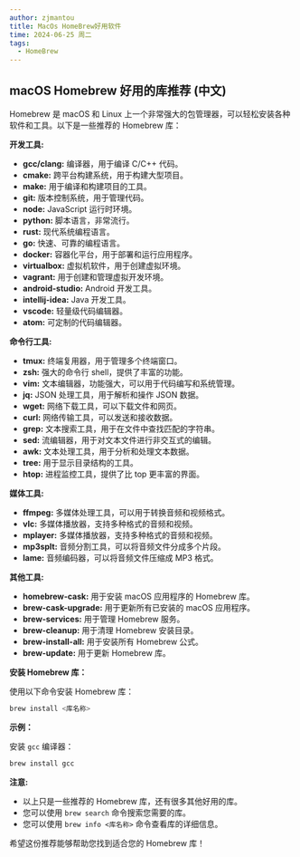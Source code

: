 ```yaml
---
author: zjmantou
title: MacOs HomeBrew好用软件
time: 2024-06-25 周二
tags:
  - HomeBrew
---
```

## macOS Homebrew 好用的库推荐 (中文)

Homebrew 是 macOS 和 Linux 上一个非常强大的包管理器，可以轻松安装各种软件和工具。以下是一些推荐的 Homebrew 库：

**开发工具:**

* **gcc/clang:** 编译器，用于编译 C/C++ 代码。
* **cmake:** 跨平台构建系统，用于构建大型项目。
* **make:** 用于编译和构建项目的工具。
* **git:** 版本控制系统，用于管理代码。
* **node:** JavaScript 运行时环境。
* **python:** 脚本语言，非常流行。
* **rust:** 现代系统编程语言。
* **go:** 快速、可靠的编程语言。
* **docker:** 容器化平台，用于部署和运行应用程序。
* **virtualbox:** 虚拟机软件，用于创建虚拟环境。
* **vagrant:** 用于创建和管理虚拟开发环境。
* **android-studio:** Android 开发工具。
* **intellij-idea:** Java 开发工具。
* **vscode:** 轻量级代码编辑器。
* **atom:**  可定制的代码编辑器。

**命令行工具:**

* **tmux:**  终端复用器，用于管理多个终端窗口。
* **zsh:**  强大的命令行 shell，提供了丰富的功能。
* **vim:**  文本编辑器，功能强大，可以用于代码编写和系统管理。
* **jq:** JSON 处理工具，用于解析和操作 JSON 数据。
* **wget:** 网络下载工具，可以下载文件和网页。
* **curl:** 网络传输工具，可以发送和接收数据。
* **grep:**  文本搜索工具，用于在文件中查找匹配的字符串。
* **sed:**  流编辑器，用于对文本文件进行非交互式的编辑。
* **awk:**  文本处理工具，用于分析和处理文本数据。
* **tree:** 用于显示目录结构的工具。
* **htop:** 进程监控工具，提供了比 top 更丰富的界面。

**媒体工具:**

* **ffmpeg:**  多媒体处理工具，可以用于转换音频和视频格式。
* **vlc:**  多媒体播放器，支持多种格式的音频和视频。
* **mplayer:**  多媒体播放器，支持多种格式的音频和视频。
* **mp3splt:**  音频分割工具，可以将音频文件分成多个片段。
* **lame:**  音频编码器，可以将音频文件压缩成 MP3 格式。

**其他工具:**

* **homebrew-cask:**  用于安装 macOS 应用程序的 Homebrew 库。
* **brew-cask-upgrade:** 用于更新所有已安装的 macOS 应用程序。
* **brew-services:** 用于管理 Homebrew 服务。
* **brew-cleanup:** 用于清理 Homebrew 安装目录。
* **brew-install-all:** 用于安装所有 Homebrew 公式。
* **brew-update:** 用于更新 Homebrew 库。

**安装 Homebrew 库：**

使用以下命令安装 Homebrew 库：

```bash
brew install <库名称>
```

**示例：**

安装 `gcc` 编译器：

```bash
brew install gcc
```

**注意:**

* 以上只是一些推荐的 Homebrew 库，还有很多其他好用的库。
* 您可以使用 `brew search` 命令搜索您需要的库。
* 您可以使用 `brew info <库名称>` 命令查看库的详细信息。

希望这份推荐能够帮助您找到适合您的 Homebrew 库！
